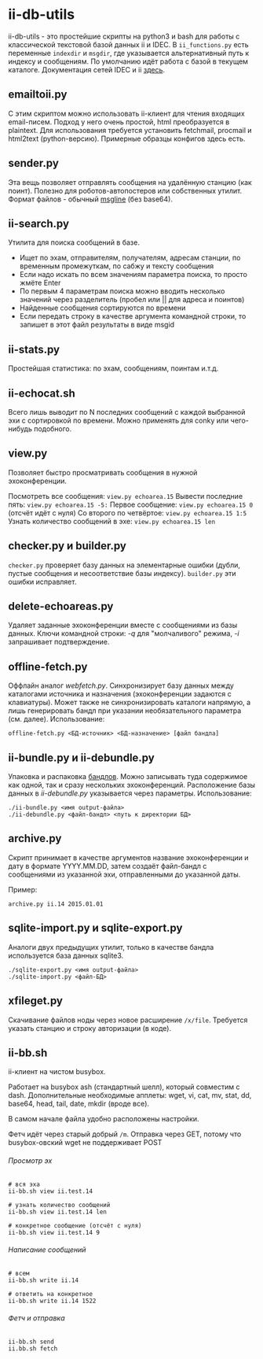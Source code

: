 # ii-db-utils

ii-db-utils - это простейшие скрипты на python3 и bash для работы с классической текстовой базой данных ii и IDEC.
В `ii_functions.py` есть переменные `indexdir` и `msgdir`, где указывается альтернативный путь к индексу и сообщениям. По умолчанию идёт работа с базой в текущем каталоге.
Документация сетей IDEC и ii [здесь](http://ii-net.tk/idec-doc).

## emailtoii.py

С этим скриптом можно использовать ii-клиент для чтения входящих email-писем. Подход у него очень простой, html преобразуется в plaintext.
Для использования требуется установить fetchmail, procmail и html2text (python-версию). Примерные образцы конфигов здесь есть.

## sender.py

Эта вещь позволяет отправлять сообщения на удалённую станцию (как поинт). Полезно для роботов-автопостеров или собственных утилит. Формат файлов - обычный [msgline](http://ii-net.tk/idec-doc/?p=standarts) (без base64).

## ii-search.py

Утилита для поиска сообщений в базе.
* Ищет по эхам, отправителям, получателям, адресам станции, по временным промежуткам, по сабжу и тексту сообщения
* Если надо искать по всем значениям параметра поиска, то просто жмёте Enter
* По первым 4 параметрам поиска можно вводить несколько значений через разделитель (пробел или || для адреса и поинтов)
* Найденные сообщения сортируются по времени
* Если передать строку в качестве аргумента командной строки, то запишет в этот файл результаты в виде msgid

## ii-stats.py

Простейшая статистика: по эхам, сообщениям, поинтам и.т.д.

## ii-echocat.sh

Всего лишь выводит по N последних сообщений с каждой выбранной эхи с сортировкой по времени. Можно применять для conky или чего-нибудь подобного.

## view.py

Позволяет быстро просматривать сообщения в нужной эхоконференции.

Посмотреть все сообщения: `view.py echoarea.15`
Вывести последние пять: `view.py echoarea.15 -5:`
Первое сообщение: `view.py echoarea.15 0` (отсчёт идёт с нуля)
Со второго по четвёртое: `view.py echoarea.15 1:5`
Узнать количество сообщений в эхе: `view.py echoarea.15 len`

## checker.py и builder.py

`checker.py` проверяет базу данных на элементарные ошибки (дубли, пустые сообщения и несоответствие базы индексу). `builder.py` эти ошибки исправляет.

## delete-echoareas.py

Удаляет заданные эхоконференции вместе с сообщениями из базы данных. Ключи командной строки: *-q* для "молчаливого" режима, *-i* запрашивает подтверждение.

## offline-fetch.py

Оффлайн аналог *webfetch.py*. Синхронизирует базу данных между каталогами источника и назначения (эхоконференции задаются с клавиатуры). Может также не синхронизировать каталоги напрямую, а лишь генерировать бандл при указании необязательного параметра (см. далее).
Использование:

```
offline-fetch.py <БД-источник> <БД-назначение> [файл бандла]
```

## ii-bundle.py и ii-debundle.py

Упаковка и распаковка [бандлов](http://ii-net.tk/idec-doc/?p=standarts). Можно записывать туда содержимое как одной, так и сразу нескольких эхоконференций. Расположение базы данных в *ii-debundle.py* указывается через параметры.
Использование:

```
./ii-bundle.py <имя output-файла>
./ii-debundle.py <файл-бандл> <путь к директории БД>
```

## archive.py

Скрипт принимает в качестве аргументов название эхоконференции и дату в формате YYYY.MM.DD, затем создаёт файл-бандл с сообщениями из указанной эхи, отправленными до указанной даты.

Пример:

```
archive.py ii.14 2015.01.01
```

## sqlite-import.py и sqlite-export.py

Аналоги двух предыдущих утилит, только в качестве бандла используется база данных sqlite3.

```
./sqlite-export.py <имя output-файла>
./sqlite-import.py <файл-БД>
```

## xfileget.py

Скачивание файлов ноды через новое расширение `/x/file`. Требуется указать станцию и строку авторизации (в коде).

## ii-bb.sh

ii-клиент на чистом busybox.

Работает на busybox ash (стандартный шелл), который совместим с dash. Дополнительные необходимые апплеты: wget, vi, cat, mv, stat, dd, base64, head, tail, date, mkdir (вроде все).

В самом начале файла удобно расположены настройки.

Фетч идёт через старый добрый `/m`. Отправка через GET, потому что busybox-овский wget не поддерживает POST

###### Просмотр эх
```
# вся эха
ii-bb.sh view ii.test.14

# узнать количество сообщений
ii-bb.sh view ii.test.14 len

# конкретное сообщение (отсчёт с нуля)
ii-bb.sh view ii.test.14 9
```

###### Написание сообщений
```
# всем
ii-bb.sh write ii.14

# ответить на конкретное
ii-bb.sh write ii.14 1522
```

###### Фетч и отправка
```
ii-bb.sh send
ii.bb.sh fetch
```
